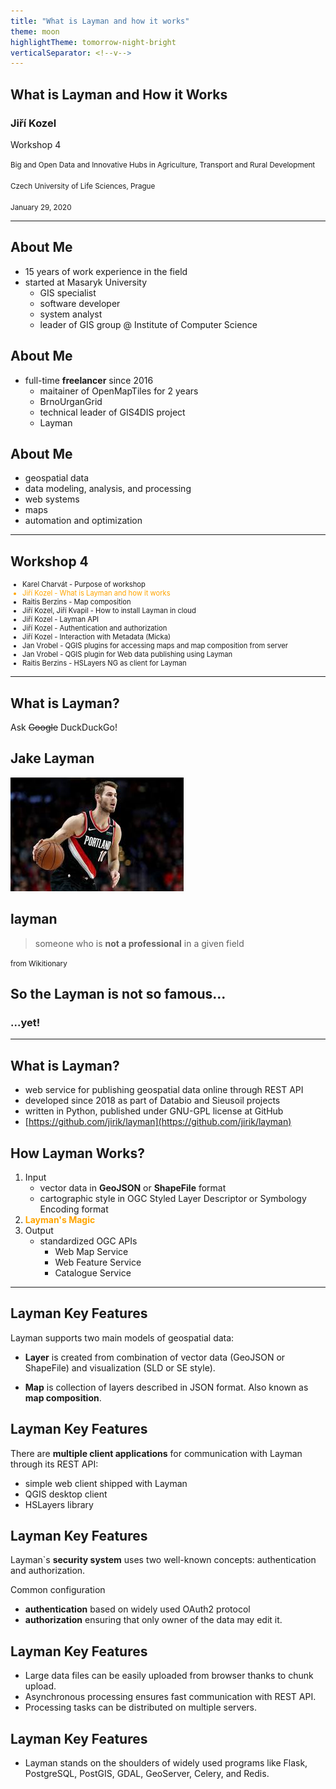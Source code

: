 ```yaml
---
title: "What is Layman and how it works"
theme: moon
highlightTheme: tomorrow-night-bright
verticalSeparator: <!--v-->
---
```

## What is Layman and How it Works

### Jiří Kozel

Workshop 4

<small>Big and Open Data and Innovative Hubs in Agriculture, Transport and Rural Development
<br/>
<br/>
Czech University of Life Sciences, Prague
<br/>
<br/>
January 29, 2020
</small>

---
## About Me

* 15 years of work experience in the field
* started at Masaryk University
  * GIS specialist
  * software developer
  * system analyst
  * leader of GIS group @ Institute of Computer Science

<!--v-->
## About Me

* full-time **freelancer** since 2016 
  * maitainer of OpenMapTiles for 2 years
  * BrnoUrganGrid
  * technical leader of GIS4DIS project
  * Layman

<!--v-->
## About Me

* geospatial data
* data modeling, analysis, and processing
* web systems
* maps
* automation and optimization

---
## Workshop 4
<ul style="font-size: 80%">
<li>Karel Charvát - Purpose of workshop</li>
<li style="color: orange">Jiří Kozel - What is Layman and how it works</li>
<li>Raitis Berzins - Map composition</li>
<li>Jiří Kozel, Jiří Kvapil - How to install Layman in cloud</li>
<li>Jiří Kozel - Layman API</li>
<li>Jiří Kozel - Authentication and authorization</li>
<li>Jiří Kozel - Interaction with Metadata (Micka)</li>
<li>Jan Vrobel - QGIS plugins for accessing maps and map composition from server</li>
<li>Jan Vrobel - QGIS plugin for Web data publishing using Layman</li>
<li>Raitis Berzins - HSLayers NG as client for Layman</li>
</ul>

---
## What is Layman?

Ask <span style="text-decoration: line-through;">Google</span> DuckDuckGo! 

<!--v-->
## Jake Layman

![Jake Layman](img/jake-layman.jpeg)

<!--v-->
## layman

> someone who is **not a professional** in a given field

<small>from Wikitionary</small>

<!--v-->
## So the Layman is not so famous...
### ...yet! 

---
## What is Layman?
- web service for publishing geospatial data online through REST API
- developed since 2018 as part of Databio and Sieusoil projects
- written in Python, published under GNU-GPL license at GitHub
- [https://github.com/jirik/layman](https://github.com/jirik/layman)

<!--v-->
## How Layman Works?
1. Input
    * vector data in **GeoJSON** or **ShapeFile** format
    * cartographic style  in OGC Styled Layer Descriptor or Symbology Encoding format
2. **<span style="color: orange">Layman's Magic</span>**
3. Output
    * standardized OGC APIs
      * Web Map Service
      * Web Feature Service
      * Catalogue Service

---
## Layman Key Features
Layman supports two main models of geospatial data:

- **Layer** is created from combination of vector data (GeoJSON or ShapeFile) and visualization (SLD or SE style).

- **Map** is collection of layers described in JSON format. Also known as **map composition**.

<!--v-->
## Layman Key Features
There are **multiple client applications** for communication with Layman through its REST API:

- simple web client shipped with Layman
- QGIS desktop client
- HSLayers library

<!--v-->
## Layman Key Features
Layman`s **security system** uses two well-known concepts: authentication and authorization.

<p style="text-align: left; margin-bottom: 0">Common configuration</p>

- **authentication** based on widely used OAuth2 protocol
- **authorization** ensuring that only owner of the data may edit it.

<!--v-->
## Layman Key Features
- Large data files can be easily uploaded from browser thanks to chunk upload.
- Asynchronous processing ensures fast communication with REST API.
- Processing tasks can be distributed on multiple servers.

<!--v-->
## Layman Key Features
- Layman stands on the shoulders of widely used programs like Flask, PostgreSQL, PostGIS, GDAL, GeoServer, Celery, and Redis.

